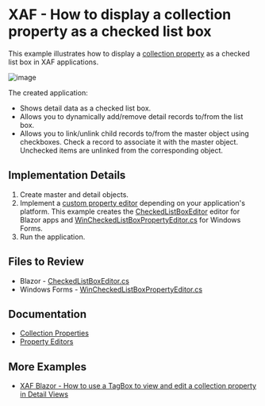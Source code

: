 # XAF - How to display a collection property as a checked list box

This example illustrates how to display a [collection property](https://docs.devexpress.com/eXpressAppFramework/113568/business-model-design-orm/data-types-supported-by-built-in-editors/collection-properties) as a checked list box in XAF applications.

![image](https://user-images.githubusercontent.com/14300209/229557843-6b3586a5-319f-45a2-b4aa-37935dda28ed.png)

The created application:

* Shows detail data as a checked list box.
* Allows you to dynamically add/remove detail records to/from the list box.
* Allows you to link/unlink child records to/from the master object using checkboxes. Check a record to associate it with the master object. Unchecked items are unlinked from the corresponding object.

## Implementation Details

1. Create master and detail objects.
2. Implement a [custom property editor](https://docs.devexpress.com/eXpressAppFramework/113097/ui-construction/view-items-and-property-editors/property-editors?p=netframework#custom-property-editors) depending on your application's platform. This example creates the [CheckedListBoxEditor](./CS/EFCore/CheckedListEF/CheckedListEF.Blazor.Server/Editors/CheckedListBoxEditor) editor for Blazor apps and [WinCheckedListBoxPropertyEditor.cs](./CS/EFCore/CheckedListEF/CheckedListEF.Win/Editors/WinCheckedListBoxPropertyEditor.cs) for Windows Forms.
3. Run the application.

## Files to Review

* Blazor - [CheckedListBoxEditor.cs](./CS/EFCore/CheckedListEF/CheckedListEF.Blazor.Server/Editors/CheckedListBoxEditor/CheckedListBoxEditor.cs)
* Windows Forms - [WinCheckedListBoxPropertyEditor.cs](./CS/EFCore/CheckedListEF/CheckedListEF.Win/Editors/WinCheckedListBoxPropertyEditor.cs) 

## Documentation

* [Collection Properties](https://docs.devexpress.com/eXpressAppFramework/113568/business-model-design-orm/data-types-supported-by-built-in-editors/collection-properties)
* [Property Editors](https://docs.devexpress.com/eXpressAppFramework/113097/ui-construction/view-items-and-property-editors/property-editors)

## More Examples

* [XAF Blazor - How to use a TagBox to view and edit a collection property in Detail Views](https://github.com/DevExpress-Examples/XAF-Blazor-How-to-use-a-TagBox-to-view-and-edit-a-collection-property-in-Detail-Views)
